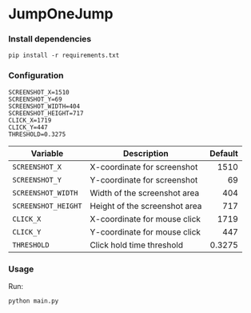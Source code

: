 # JumpOneJump

### Install dependencies

```
pip install -r requirements.txt
```

### Configuration

```
SCREENSHOT_X=1510
SCREENSHOT_Y=69
SCREENSHOT_WIDTH=404
SCREENSHOT_HEIGHT=717
CLICK_X=1719
CLICK_Y=447
THRESHOLD=0.3275
```

| **Variable**        | **Description**               | **Default** |
| ------------------- | ----------------------------- | ----------: |
| `SCREENSHOT_X`      | X-coordinate for screenshot   |        1510 |
| `SCREENSHOT_Y`      | Y-coordinate for screenshot   |          69 |
| `SCREENSHOT_WIDTH`  | Width of the screenshot area  |         404 |
| `SCREENSHOT_HEIGHT` | Height of the screenshot area |         717 |
| `CLICK_X`           | X-coordinate for mouse click  |        1719 |
| `CLICK_Y`           | Y-coordinate for mouse click  |         447 |
| `THRESHOLD`         | Click hold time threshold     |      0.3275 |

### Usage

Run:

```
python main.py
```
